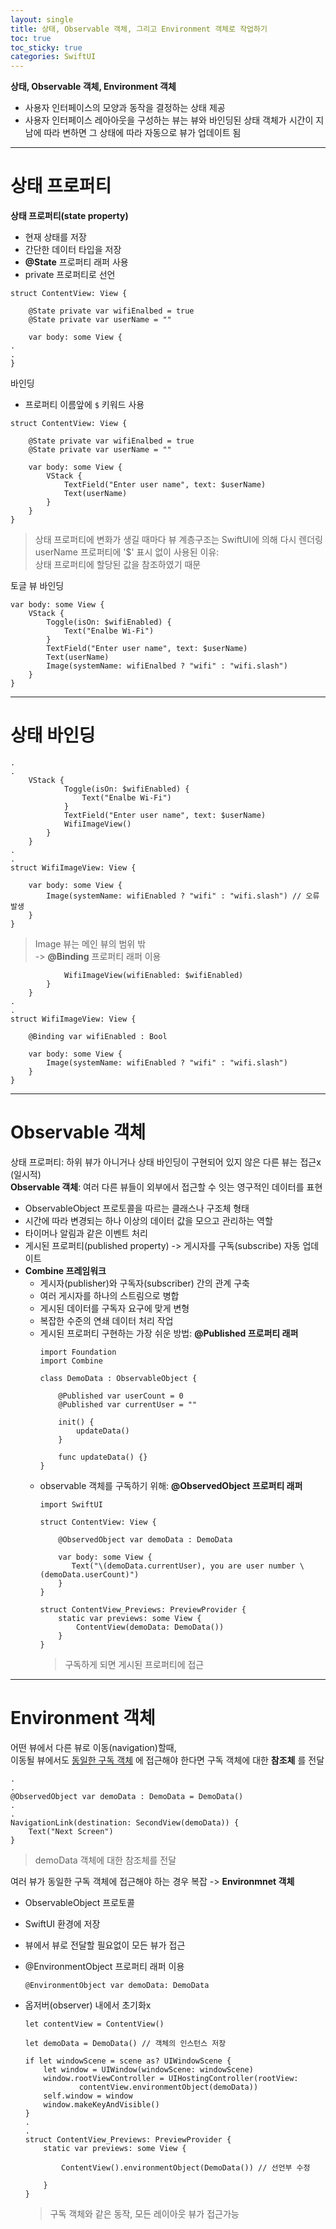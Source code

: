 ```yaml
---
layout: single
title: 상태, Observable 객체, 그리고 Environment 객체로 작업하기
toc: true
toc_sticky: true
categories: SwiftUI
---
```

**상태, Observable 객체, Environment 객체**
* 사용자 인터페이스의 모양과 동작을 결정하는 상태 제공
* 사용자 인터페이스 레아아웃을 구성하는 뷰는 뷰와 바인딩된 상태 객체가 시간이 지남에 따라 변하면 그 상태에 따라 자동으로 뷰가 업데이트 됨

------------

# 상태 프로퍼티
**상태 프로퍼티(state property)**
* 현재 상태를 저장
* 간단한 데이터 타입을 저장
* **@State** 프로퍼티 래퍼 사용
* private 프로퍼티로 선언

```
struct ContentView: View {

    @State private var wifiEnalbed = true
    @State private var userName = ""
    
    var body: some View {
.
.
}
```
바인딩
* 프로퍼티 이름앞에 ```$``` 키워드 사용

```
struct ContentView: View {

    @State private var wifiEnalbed = true
    @State private var userName = ""
    
    var body: some View {
        VStack {
            TextField("Enter user name", text: $userName)
            Text(userName)
        }
    }
}
```
> 상태 프로퍼티에 변화가 생길 때마다 뷰 계층구조는 SwiftUI에 의해 다시 렌더링<br/>
> userName 프로퍼티에 '$' 표시 없이 사용된 이유:<br/>
> 상태 프로퍼티에 할당된 값을 참조하였기 때문

토글 뷰 바인딩
```
var body: some View {
    VStack {
        Toggle(isOn: $wifiEnabled) {
            Text("Enalbe Wi-Fi")
        }
        TextField("Enter user name", text: $userName)
        Text(userName)
        Image(systemName: wifiEnalbed ? "wifi" : "wifi.slash")
    }
}
```

-------------

# 상태 바인딩
```
.
.
    VStack {
            Toggle(isOn: $wifiEnabled) {
                Text("Enalbe Wi-Fi")
            }
            TextField("Enter user name", text: $userName)
            WifiImageView()
        }
    }
.
.
struct WifiImageView: View {

    var body: some View {
        Image(systemName: wifiEnabled ? "wifi" : "wifi.slash") // 오류 발생
    }
}
```
> Image 뷰는 메인 뷰의 범위 밖<br/>
> -> **@Binding** 프로퍼티 래퍼 이용

```
            WifiImageView(wifiEnabled: $wifiEnabled)
        }
    }
.
.
struct WifiImageView: View {

    @Binding var wifiEnabled : Bool

    var body: some View {
        Image(systemName: wifiEnabled ? "wifi" : "wifi.slash") 
    }
}
```

-----------

# Observable 객체
상태 프로퍼티: 하위 뷰가 아니거나 상태 바인딩이 구현되어 있지 않은 다른 뷰는 접근x (일시적)<br/>
**Observable 객체**: 여러 다른 뷰들이 외부에서 접근할 수 잇는 영구적인 데이터를 표현
* ObservableObject 프로토콜을 따르는 클래스나 구조체 형태
* 시간에 따라 변경되는 하나 이상의 데이터 값을 모으고 관리하는 역할
* 타이머나 알림과 같은 이벤트 처리
* 게시된 프로퍼티(published property) -> 게시자를 구독(subscribe) 자동 업데이트
* **Combine 프레임워크**
    * 게시자(publisher)와 구독자(subscriber) 간의 관계 구축
    * 여러 게시자를 하나의 스트림으로 병합
    * 게시된 데이터를 구독자 요구에 맞게 변형
    * 복잡한 수준의 연쇄 데이터 처리 작업
    * 게시된 프로퍼티 구현하는 가장 쉬운 방법: **@Published 프로퍼티 래퍼**
        ```
        import Foundation
        import Combine

        class DemoData : ObservableObject {

            @Published var userCount = 0
            @Published var currentUser = ""
            
            init() {
                updateData()
            }
            
            func updateData() {}
        }
        ```
    * observable 객체를 구독하기 위해: **@ObservedObject 프로퍼티 래퍼**
        ```
        import SwiftUI
        
        struct ContentView: View {
            
            @ObservedObject var demoData : DemoData
            
            var body: some View {
               Text("\(demoData.currentUser), you are user number \(demoData.userCount)")
            }
        }
        
        struct ContentView_Previews: PreviewProvider {
            static var previews: some View {
                ContentView(demoData: DemoData())
            }
        }
        ```
        > 구독하게 되면 게시된 프로퍼티에 접근

---------------

# Environment 객체
어떤 뷰에서 다른 뷰로 이동(navigation)할때,<br/>
이동될 뷰에서도 <u>동일한 구독 객체</u> 에 접근해야 한다면 구독 객체에 대한 **참조체** 를 전달
```
.
.
@ObservedObject var demoData : DemoData = DemoData()
.
.
NavigationLink(destination: SecondView(demoData)) {
    Text("Next Screen")
}
```
> demoData 객체에 대한 참조체를 전달<br/>

여러 뷰가 동일한 구독 객체에 접근해야 하는 경우 복잡 -> **Environmnet 객체**
* ObservableObject 프로토콜
* SwiftUI 환경에 저장
* 뷰에서 뷰로 전달할 필요없이 모든 뷰가 접근
* @EnvironmentObject 프로퍼티 래퍼 이용
    ```
    @EnvironmentObject var demoData: DemoData
    ```

* 옵저버(observer) 내에서 초기화x
    ```
    let contentView = ContentView()

    let demoData = DemoData() // 객체의 인스턴스 저장

    if let windowScene = scene as? UIWindowScene {
        let window = UIWindow(windowScene: windowScene)
        window.rootViewController = UIHostingController(rootView:
                contentView.environmentObject(demoData))
        self.window = window
        window.makeKeyAndVisible()
    }
    .
    .
    struct ContentView_Previews: PreviewProvider {
        static var previews: some View {

            ContentView().environmentObject(DemoData()) // 선언부 수정

        }
    }
    ```
    > 구독 객체와 같은 동작, 모든 레이아웃 뷰가 접근가능

